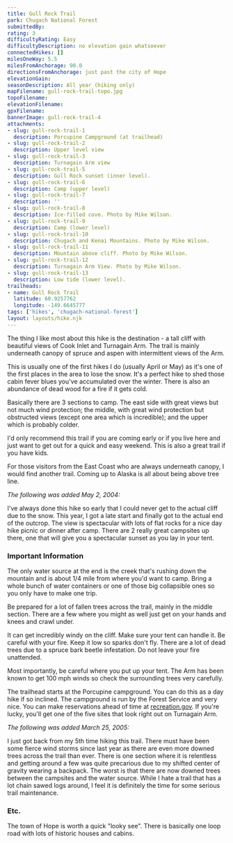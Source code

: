 ```yaml
---
title: Gull Rock Trail
park: Chugach National Forest
submittedBy: 
rating: 3
difficultyRating: Easy
difficultyDescription: no elevation gain whatsoever
connectedHikes: []
milesOneWay: 5.5
milesFromAnchorage: 90.0
directionsFromAnchorage: just past the city of Hope
elevationGain: 
seasonDescription: All year (hiking only)
mapFilename: gull-rock-trail-topo.jpg
topoFilename: 
elevationFilename: 
gpxFilename: 
bannerImage: gull-rock-trail-4
attachments:
- slug: gull-rock-trail-1
  description: Porcupine Campground (at trailhead)
- slug: gull-rock-trail-2
  description: Upper level view
- slug: gull-rock-trail-3
  description: Turnagain Arm view
- slug: gull-rock-trail-5
  description: Gull Rock sunset (inner level).
- slug: gull-rock-trail-6
  description: Camp (upper level)
- slug: gull-rock-trail-7
  description: ''
- slug: gull-rock-trail-8
  description: Ice-filled cove. Photo by Mike Wilson.
- slug: gull-rock-trail-9
  description: Camp (lower level)
- slug: gull-rock-trail-10
  description: Chugach and Kenai Mountains. Photo by Mike Wilson.
- slug: gull-rock-trail-11
  description: Mountain above cliff. Photo by Mike Wilson.
- slug: gull-rock-trail-12
  description: Turnagain Arm View. Photo by Mike Wilson.
- slug: gull-rock-trail-13
  description: Low tide (lower level).
trailheads:
- name: Gull Rock Trail
  latitude: 60.9257762
  longitude: -149.6645777
tags: ['hikes', 'chugach-national-forest']
layout: layouts/hike.njk
---
```

The thing I like most about this hike is the destination - a tall cliff with beautiful views of Cook Inlet and Turnagain Arm. The trail is mainly underneath canopy of spruce and aspen with intermittent views of the Arm.

This is usually one of the first hikes I do (usually April or May) as it's one of the first places in the area to lose the snow. It's a perfect hike to shed those cabin fever blues you've accumulated over the winter. There is also an abundance of dead wood for a fire if it gets cold.

Basically there are 3 sections to camp. The east side with great views but not much wind protection; the middle, with great wind protection but obstructed views (except one area which is incredible); and the upper which is probably colder.

I'd only recommend this trail if you are coming early or if you live here and just want to get out for a quick and easy weekend. This is also a great trail if you have kids.

For those visitors from the East Coast who are always underneath canopy, I would find another trail. Coming up to Alaska is all about being above tree line.

*The following was added May 2, 2004:*

I've always done this hike so early that I could never get to the actual cliff due to the snow. This year, I got a late start and finally got to the actual end of the outcrop. The view is spectacular with lots of flat rocks for a nice day hike picnic or dinner after camp. There are 2 really great campsites up there, one that will give you a spectacular sunset as you lay in your tent.

### Important Information

The only water source at the end is the creek that's rushing down the mountain and is about 1/4 mile from where you'd want to camp. Bring a whole bunch of water containers or one of those big collapsible ones so you only have to make one trip.

Be prepared for a lot of fallen trees across the trail, mainly in the middle section. There are a few where you might as well just get on your hands and knees and crawl under.

It can get incredibly windy on the cliff. Make sure your tent can handle it. Be careful with your fire. Keep it low so sparks don't fly. There are a lot of dead trees due to a spruce bark beetle infestation. Do not leave your fire unattended.

Most importantly, be careful where you put up your tent. The Arm has been known to get 100 mph winds so check the surrounding trees very carefully.

The trailhead starts at the Porcupine campground. You can do this as a day hike if so inclined. The campground is run by the Forest Service and very nice. You can make reservations ahead of time at [recreation.gov](http://recreation.gov). If you're lucky, you'll get one of the five sites that look right out on Turnagain Arm.

*The following was added March 25, 2005:*

I just got back from my 5th time hiking this trail. There must have been some fierce wind storms since last year as there are even more downed trees across the trail than ever. There is one section where it is relentless and getting around a few was quite precarious due to my shifted center of gravity wearing a backpack. The worst is that there are now downed trees between the campsites and the water source. While I hate a trail that has a lot chain sawed logs around, I feel it is definitely the time for some serious trail maintenance. 

### Etc.

The town of Hope is worth a quick "looky see". There is basically one loop road with lots of historic houses and cabins.